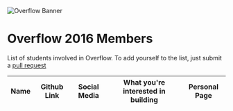 ![Overflow Banner](http://i.imgur.com/Eg3sEg5.png)
# Overflow 2016 Members

List of students involved in Overflow.
To add yourself to the list, just submit a [pull request](https://github.com/np-overflow/2016/pulls)

| Name | Github Link | Social Media | What you're interested in building | Personal Page |
| ---- | ----------- | ------------ | ---------------------------------- | ------------- |
